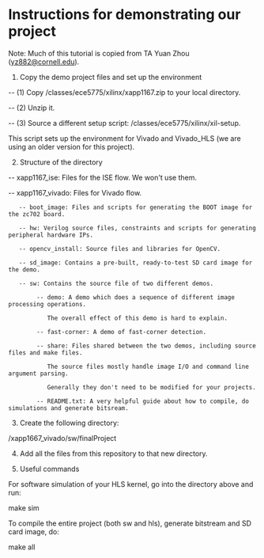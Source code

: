 # Instructions for demonstrating our project

Note: Much of this tutorial is copied from TA Yuan Zhou (yz882@cornell.edu).

1. Copy the demo project files and set up the environment

  -- (1) Copy /classes/ece5775/xilinx/xapp1167.zip to your local directory. 
  
  -- (2) Unzip it. 
  
  -- (3) Source a different setup script: /classes/ece5775/xilinx/xil-setup.
  
  This script sets up the environment for Vivado and Vivado_HLS (we are using an older version for this project). 

2. Structure of the directory

  -- xapp1167_ise: Files for the ISE flow. We won't use them. 
  
  -- xapp1167_vivado: Files for Vivado flow. 
  
       -- boot_image: Files and scripts for generating the BOOT image for the zc702 board. 
       
       -- hw: Verilog source files, constraints and scripts for generating peripheral hardware IPs. 
       
       -- opencv_install: Source files and libraries for OpenCV. 
       
       -- sd_image: Contains a pre-built, ready-to-test SD card image for the demo.
       
       -- sw: Contains the source file of two different demos. 
       
            -- demo: A demo which does a sequence of different image processing operations.
            
               The overall effect of this demo is hard to explain. 
               
            -- fast-corner: A demo of fast-corner detection. 
            
            -- share: Files shared between the two demos, including source files and make files.
            
               The source files mostly handle image I/O and command line argument parsing.
               
               Generally they don't need to be modified for your projects. 
               
            -- README.txt: A very helpful guide about how to compile, do simulations and generate bitsream. 
            

3. Create the following directory:

/xapp1667_vivado/sw/finalProject

4. Add all the files from this repository to that new directory.

5. Useful commands

For software simulation of your HLS kernel, go into the directory above and run:

  make sim
  
To compile the entire project (both sw and hls), generate bitstream and SD card image, do:

  make all


